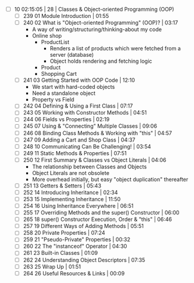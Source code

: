 - [ ] 10 02:15:05 | 28 | Classes & Object-oriented Programming (OOP)
	- [ ] 239 01 Module Introduction | 01:55
	- [ ] 240 02 What is "Object-oriented Programming" (OOP)? | 03:17
	  - A way of writing/structuring/thinking-about my code
	  - Online shop
	    - ProductList
	      - Renders a list of products which were fetched from a server (database)
	      - Object holds rendering and fetching logic
	     - Product
	     - Shopping Cart
	- [ ] 241 03 Getting Started with OOP Code | 12:10
	  - We start with hard-coded objects
	  - Need a standalone object
	  - Property vs Field
	- [ ] 242 04 Defining & Using a First Class | 07:17
	- [ ] 243 05 Working with Constructor Methods | 04:51
	- [ ] 244 06 Fields vs Properties | 02:19
	- [ ] 245 07 Using & "Connecting" Multiple Classes | 09:06
	- [ ] 246 08 Binding Class Methods & Working with "this" | 04:57
	- [ ] 247 09 Adding a Cart and Shop Class | 04:37
	- [ ] 248 10 Communicating Can Be Challenging! | 03:54
	- [ ] 249 11 Static Methods & Properties | 07:51
	- [ ] 250 12 First Summary & Classes vs Object Literals | 04:06
	  - The relationship between Classes and Objects
	  - Object Literals are not obsolete
	  - More overhead initially, but easy "object duplication" thereafter
	- [ ] 251 13 Getters & Setters | 05:43
	- [ ] 252 14 Introducing Inheritance | 02:34
	- [ ] 253 15 Implementing Inheritance | 11:50
	- [ ] 254 16 Using Inheritance Everywhere | 06:51
	- [ ] 255 17 Overriding Methods and the super() Constructor | 06:00
	- [ ] 265 18 super() Constructor Execution, Order & "this" | 06:46
	- [ ] 257 19 Different Ways of Adding Methods | 05:51
	- [ ] 258 20 Private Properties | 07:24
	- [ ] 259 21 "Pseudo-Private" Properties | 00:32
	- [ ] 260 22 The "instanceof" Operator | 04:30
	- [ ] 261 23 Built-in Classes | 01:09
	- [ ] 262 24 Understanding Object Descriptors | 07:35
	- [ ] 263 25 Wrap Up | 01:51
	- [ ] 264 26 Useful Resources & Links | 00:09
